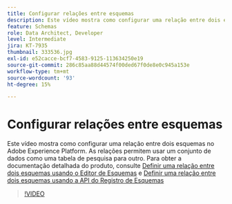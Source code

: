 ```yaml
---
title: Configurar relações entre esquemas
description: Este vídeo mostra como configurar uma relação entre dois esquemas no Adobe Experience Platform. As relações permitem usar um conjunto de dados como uma tabela de pesquisa para outro.
feature: Schemas
role: Data Architect, Developer
level: Intermediate
jira: KT-7935
thumbnail: 333536.jpg
exl-id: e52cacce-bcf7-4583-9125-113634250e19
source-git-commit: 286c85aa88d44574f00ded67f0de8e0c945a153e
workflow-type: tm+mt
source-wordcount: '93'
ht-degree: 15%

---
```


# Configurar relações entre esquemas

Este vídeo mostra como configurar uma relação entre dois esquemas no Adobe Experience Platform. As relações permitem usar um conjunto de dados como uma tabela de pesquisa para outro. Para obter a documentação detalhada do produto, consulte [Definir uma relação entre dois esquemas usando o Editor de Esquemas](https://experienceleague.adobe.com/docs/experience-platform/xdm/tutorials/relationship-ui.html?lang=pt-BR) e [Definir uma relação entre dois esquemas usando a API do Registro de Esquemas](https://experienceleague.adobe.com/docs/experience-platform/xdm/tutorials/relationship-api.html?lang=pt-BR)

>[!VIDEO](https://video.tv.adobe.com/v/3413655?learn=on&enablevpops&captions=por_br)

